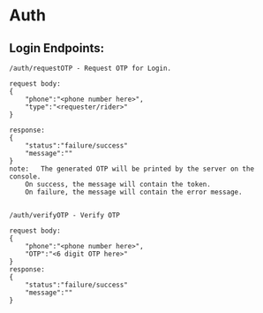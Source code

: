**Auth**
==========

Login Endpoints:
----------------

	/auth/requestOTP - Request OTP for Login.

	request body:
	{
		"phone":"<phone number here>",
		"type":"<requester/rider>"
	}

	response:
	{
		"status":"failure/success"
		"message":""
	}
 	note: 	The generated OTP will be printed by the server on the console.
		On success, the message will contain the token.
		On failure, the message will contain the error message.


	/auth/verifyOTP - Verify OTP

	request body:
	{
		"phone":"<phone number here>",
		"OTP":"<6 digit OTP here>"
	}
	response:
	{
		"status":"failure/success"
		"message":""
	}
